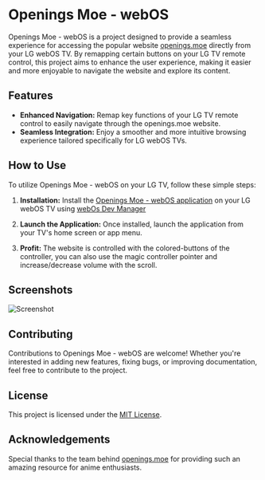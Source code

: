 # Openings Moe - webOS

Openings Moe - webOS is a project designed to provide a seamless experience for accessing the popular website [openings.moe](https://openings.moe) directly from your LG webOS TV. By remapping certain buttons on your LG TV remote control, this project aims to enhance the user experience, making it easier and more enjoyable to navigate the website and explore its content.

## Features

- **Enhanced Navigation:** Remap key functions of your LG TV remote control to easily navigate through the openings.moe website.
- **Seamless Integration:** Enjoy a smoother and more intuitive browsing experience tailored specifically for LG webOS TVs.

## How to Use

To utilize Openings Moe - webOS on your LG TV, follow these simple steps:

1. **Installation:** Install the [Openings Moe - webOS application](https://github.com/Rucadi/OpeningsMoe-webos/releases/download/1.0.1/moe.openings.app_1.0.1_all.ipk) on your LG webOS TV using [webOs Dev Manager ](https://github.com/webosbrew/dev-manager-desktop)
   
2. **Launch the Application:** Once installed, launch the application from your TV's home screen or app menu.

3. **Profit:** The website is controlled with the colored-buttons of the controller, you can also use the magic controller pointer and increase/decrease volume with the scroll.

## Screenshots

![Screenshot](https://github.com/Rucadi/OpeningsMoe-webos/assets/6445619/445e3744-25b2-4a15-a399-d7689815557c)

## Contributing

Contributions to Openings Moe - webOS are welcome! Whether you're interested in adding new features, fixing bugs, or improving documentation, feel free to contribute to the project. 

## License

This project is licensed under the [MIT License](LICENSE).

## Acknowledgements

Special thanks to the team behind [openings.moe](https://openings.moe) for providing such an amazing resource for anime enthusiasts.
